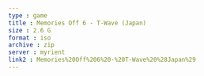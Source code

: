 ```yaml
---
type : game
title : Memories Off 6 - T-Wave (Japan)
size : 2.6 G
format : iso
archive : zip
server : myrient
link2 : Memories%20Off%206%20-%20T-Wave%20%28Japan%29
---
```

